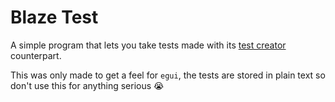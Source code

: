 # Blaze Test
A simple program that lets you take tests made with its [test creator](https://github.com/StormLight14/blaze-test-creator) counterpart.

This was only made to get a feel for `egui`, the tests are stored in plain text so don't use this for anything serious :sob: 
